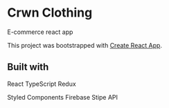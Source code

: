 # Crwn Clothing

E-commerce react app

This project was bootstrapped with [Create React App](https://github.com/facebook/create-react-app).

## Built with

React
TypeScript
Redux

Styled Components
Firebase
Stipe API
